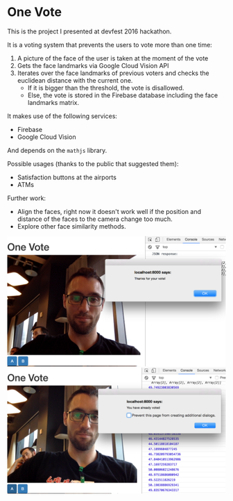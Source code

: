 # One Vote

This is the project I presented at devfest 2016 hackathon.

It is a voting system that prevents the users to vote more than one time:

1. A picture of the face of the user is taken at the moment of the vote
2. Gets the face landmarks via Google Cloud Vision API
3. Iterates over the face landmarks of previous voters and checks the euclidean distance with the current one.
    - If it is bigger than the threshold, the vote is disallowed.
    - Else, the vote is stored in the Firebase database including the face landmarks matrix.

It makes use of the following services:

- Firebase
- Google Cloud Vision

And depends on the `mathjs` library.

Possible usages (thanks to the public that suggested them):

- Satisfaction buttons at the airports
- ATMs

Further work:
- Align the faces, right now it doesn't work well if the position and distance of the faces to the camera change too much.
- Explore other face similarity methods.

![](image1.png)
![](image2.png)
